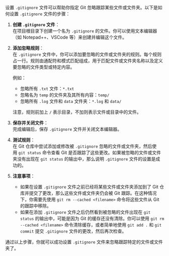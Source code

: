 设置 `.gitignore` 文件可以帮助你指定 Git 忽略跟踪某些文件或文件夹。以下是如何设置 `.gitignore` 文件的步骤：

1. **创建 `.gitignore` 文件**：  
    在项目根目录下创建一个名为 `.gitignore` 的文件。你可以使用文本编辑器（如 Notepad++、VSCode 等）来创建并编辑这个文件。
    
2. **添加忽略规则**：  
    在 `.gitignore` 文件中，你可以添加要忽略的文件或文件夹的规则。每个规则占一行。规则由通配符和模式匹配组成，用于匹配文件或文件夹名称以及定义要忽略的文件类型或特定内容。
    
    例如：
    
    - 忽略所有 `.txt` 文件：`*.txt`
    - 忽略名为 `temp` 的文件夹及其所有内容：`temp/`
    - 忽略所有 `.log` 文件和 `data` 文件夹：`*.log` 和 `data/`
    
    注意，规则前加上 `/` 表示目录，不加则表示文件或目录中的文件。
    
3. **保存并关闭文件**：  
    完成编辑后，保存 `.gitignore` 文件并关闭文本编辑器。
    
4. **测试规则**：  
    在 Git 仓库中尝试添加或修改被 `.gitignore` 忽略的文件或文件夹，然后使用 `git status` 命令查看 Git 是否跟踪了这些更改。如果被忽略的文件或文件夹没有出现在 `git status` 的输出中，那么说明 `.gitignore` 文件的设置是成功的。
    
5. **注意事项**：
    
    - 如果在设置 `.gitignore` 文件之前已经将某些文件或文件夹添加到了 Git 仓库并提交了更改，那么这些文件或文件夹仍会被 Git 跟踪。在这种情况下，你需要先使用 `git rm --cached <filename>` 命令将这些文件从 Git 的跟踪中移除。
    - 如果在添加 `.gitignore` 文件之后仍然看到被忽略的文件出现在 `git status` 的输出中，可能是因为 Git 的缓存还没有清除。你可以使用 `git rm --cached <filename>` 命令清除缓存，或者简单地使用 `git add .` 和 `git commit` 提交 `.gitignore` 文件的更改，然后再次检查。

通过以上步骤，你就可以成功设置 `.gitignore` 文件来忽略跟踪特定的文件或文件夹了。